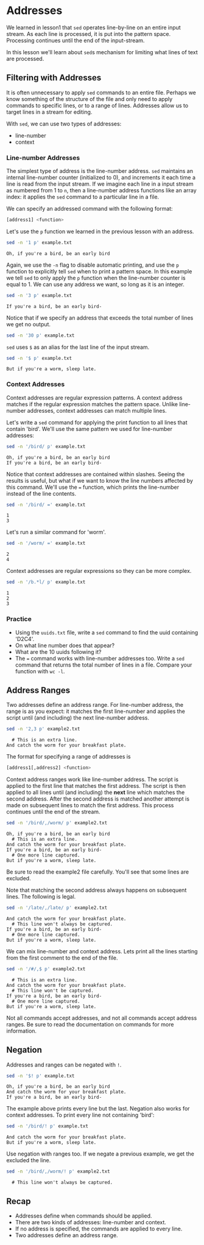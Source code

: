# Addresses

We learned in lesson1 that `sed` operates line-by-line on an entire
input stream. As each line is processed, it is put into the pattern
space. Processing continues until the end of the input-stream.

In this lesson we'll learn about `sed`s mechanism for limiting what
lines of text are processed.

## Filtering with Addresses

It is often unnecessary to apply `sed` commands to an entire
file. Perhaps we know something of the structure of the file and only
need to apply commands to specific lines, or to a range of lines.
Addresses allow us to target lines in a stream for editing.

With `sed`, we can use two types of addresses:

- line-number
- context

### Line-number Addresses

The simplest type of address is the line-number address. `sed`
maintains an internal line-number counter (initialized to 0), and
increments it each time a line is read from the input stream.
If we imagine each line in a input stream as numbered from 1 to `n`,
then a line-number address functions like an array index: it applies
the `sed` command to a particular line in a file.

We can specify an addressed command with the following format:

```sh
[address1] <function>
```

Let's use the `p` function we learned in the previous lesson with an
address.

```sh
sed -n '1 p' example.txt
```
```
Oh, if you're a bird, be an early bird
```

Again, we use the `-n` flag to disable automatic printing, and use the
`p` function to explicitly tell `sed` when to print a pattern space.
In this example we tell `sed` to only apply the `p` function when the
line-number counter is equal to 1. We can use any address we want, so
long as it is an integer.

```sh
sed -n '3 p' example.txt
```
```
If you're a bird, be an early bird-
```

Notice that if we specify an address that exceeds the total number of
lines we get no output.

```sh
sed -n '30 p' example.txt
```

`sed` uses `$` as an alias for the last line of the input stream.

```sh
sed -n '$ p' example.txt
```
```
But if you're a worm, sleep late.
```

### Context Addresses

Context addresses are regular expression patterns. A context address
matches if the regular expression matches the pattern space. Unlike
line-number addresses, context addresses can match multiple lines.

Let's write a `sed` command for applying the print function to all
lines that contain 'bird'. We'll use the same pattern we used for
line-number addresses:

```sh
sed -n '/bird/ p' example.txt
```
```
Oh, if you're a bird, be an early bird
If you're a bird, be an early bird-
```

Notice that context addresses are contained within slashes. Seeing the
results is useful, but what if we want to know the line numbers
affected by this command. We'll use the `=` function, which prints the
line-number instead of the line contents.

```sh
sed -n '/bird/ =' example.txt
```
```
1
3
```

Let's run a similar command for 'worm'.

```sh
sed -n '/worm/ =' example.txt
```
```
2
4
```

Context addresses are regular expressions so they can be more complex.

```sh
sed -n '/b.*l/ p' example.txt
```
```
1
2
3
```

### Practice

- Using the `uuids.txt` file, write a `sed` command to find the uuid
containing 'D2C4'.
- On what line number does that appear?
- What are the 10 uuids following it?
- The `=` command works with line-number addresses too. Write a `sed`
command that returns the total number of lines in a file. Compare
your function with `wc -l`.

## Address Ranges

Two addresses define an address range. For line-number address, the
range is as you expect: it matches the first line-number and applies
the script until (and including) the next line-number address.

```sh
sed -n '2,3 p' example2.txt
```
```
  # This is an extra line.
And catch the worm for your breakfast plate.
```

The format for specifying a range of addresses is

```sh
[address1[,address2] <function>
```

Context address ranges work like line-number address. The script is
applied to the first line that matches the first address. The script
is then applied to all lines until (and including) the __next__ line
which matches the second address. After the second address is matched
another attempt is made on subsequent lines to match the first
address. This process continues until the end of the stream.

```sh
sed -n '/bird/,/worm/ p' example2.txt
```
```
Oh, if you're a bird, be an early bird
  # This is an extra line.
And catch the worm for your breakfast plate.
If you're a bird, be an early bird-
  # One more line captured.
But if you're a worm, sleep late.
```

Be sure to read the example2 file carefully. You'll see that some
lines are excluded.

Note that matching the second address always happens on subsequent
lines. The following is legal.

```sh
sed -n '/late/,/late/ p' example2.txt
```
```
And catch the worm for your breakfast plate.
  # This line won't always be captured.
If you're a bird, be an early bird-
  # One more line captured.
But if you're a worm, sleep late.
```

We can mix line-number and context address. Lets print all the lines
starting from the first comment to the end of the file.

```sh
sed -n '/#/,$ p' example2.txt
```
```
  # This is an extra line.
And catch the worm for your breakfast plate.
  # This line won't be captured.
If you're a bird, be an early bird-
  # One more line captured.
But if you're a worm, sleep late.
```

Not all commands accept addresses, and not all commands accept address
ranges. Be sure to read the documentation on commands for more
information.

## Negation

Addresses and ranges can be negated with `!`.

```sh
sed -n '$! p' example.txt
```
```
Oh, if you're a bird, be an early bird
And catch the worm for your breakfast plate.
If you're a bird, be an early bird-
```

The example above prints every line but the last. Negation also works
for context addresses. To print every line not containing 'bird':

```sh
sed -n '/bird/! p' example.txt
```
```
And catch the worm for your breakfast plate.
But if you're a worm, sleep late.
```

Use negation with ranges too. If we negate a previous example, we get
the excluded the line.

```sh
sed -n '/bird/,/worm/! p' example2.txt
```
```
  # This line won't always be captured.
```

## Recap

- Addresses define when commands should be applied.
- There are two kinds of addresses: line-number and context.
- If no address is specified, the commands are applied to every line.
- Two addresses define an address range.